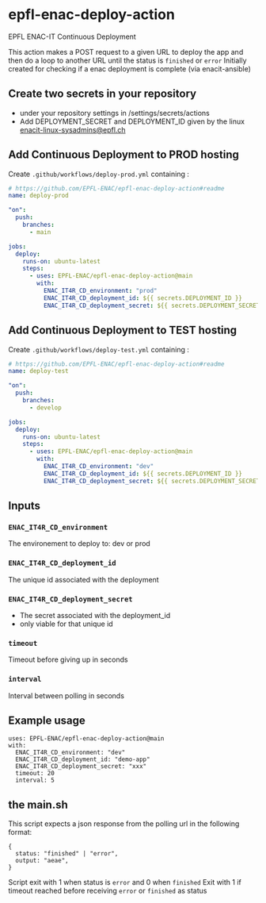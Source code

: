 # epfl-enac-deploy-action

EPFL ENAC-IT Continuous Deployment

This action makes a POST request to a given URL to deploy the app and then do a loop
to another URL until the status is `finished` or `error`
Initially created for checking if a enac deployment is complete (via enacit-ansible)


## Create two secrets in your repository

- under your repository settings in /settings/secrets/actions
- Add DEPLOYMENT_SECRET and DEPLOYMENT_ID given by the linux enacit-linux-sysadmins@epfl.ch

## Add Continuous Deployment to PROD hosting

Create `.github/workflows/deploy-prod.yml` containing :

```yml
# https://github.com/EPFL-ENAC/epfl-enac-deploy-action#readme
name: deploy-prod

"on":
  push:
    branches:
      - main

jobs:
  deploy:
    runs-on: ubuntu-latest
    steps:
      - uses: EPFL-ENAC/epfl-enac-deploy-action@main
        with:
          ENAC_IT4R_CD_environment: "prod"
          ENAC_IT4R_CD_deployment_id: ${{ secrets.DEPLOYMENT_ID }}
          ENAC_IT4R_CD_deployment_secret: ${{ secrets.DEPLOYMENT_SECRET }}
```

## Add Continuous Deployment to TEST hosting

Create `.github/workflows/deploy-test.yml` containing :

```yml
# https://github.com/EPFL-ENAC/epfl-enac-deploy-action#readme
name: deploy-test

"on":
  push:
    branches:
      - develop

jobs:
  deploy:
    runs-on: ubuntu-latest
    steps:
      - uses: EPFL-ENAC/epfl-enac-deploy-action@main
        with:
          ENAC_IT4R_CD_environment: "dev"
          ENAC_IT4R_CD_deployment_id: ${{ secrets.DEPLOYMENT_ID }}
          ENAC_IT4R_CD_deployment_secret: ${{ secrets.DEPLOYMENT_SECRET }}
```

## Inputs

### `ENAC_IT4R_CD_environment`

The environement to deploy to: dev or prod

### `ENAC_IT4R_CD_deployment_id`

The unique id associated with the deployment

### `ENAC_IT4R_CD_deployment_secret`
  - The secret associated with the deployment_id
  - only viable for that unique id

### `timeout`

Timeout before giving up in seconds

### `interval`

Interval between polling in seconds

## Example usage
```
uses: EPFL-ENAC/epfl-enac-deploy-action@main
with:
  ENAC_IT4R_CD_environment: "dev"
  ENAC_IT4R_CD_deployment_id: "demo-app"
  ENAC_IT4R_CD_deployment_secret: "xxx"
  timeout: 20
  interval: 5
```

## the main.sh
This script expects a json response from the polling url in the following format:

```
{
  status: "finished" | "error",
  output: "aeae",
}
```

Script exit with 1 when status is `error` and 0 when `finished`
Exit with 1 if timeout reached before receiving `error` or `finished` as status
